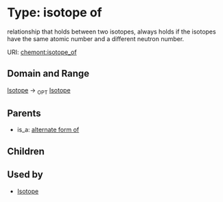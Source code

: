 
# Type: isotope of


relationship that holds between two isotopes, always holds if the isotopes have the same atomic number and a different neutron number.

URI: [chemont:isotope_of](http://w3id.org/chemontisotope_of)


## Domain and Range

[Isotope](Isotope.md) ->  <sub>OPT</sub> [Isotope](Isotope.md)

## Parents

 *  is_a: [alternate form of](alternate_form_of.md)

## Children


## Used by

 * [Isotope](Isotope.md)
